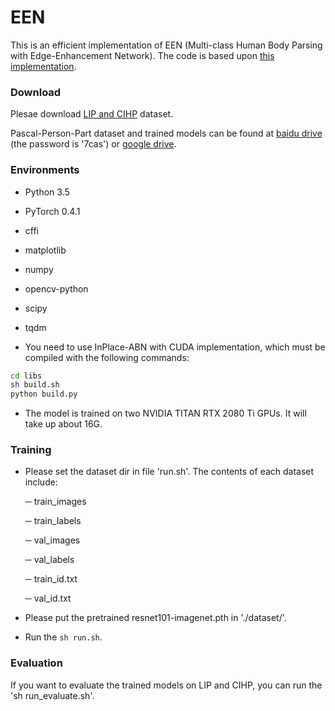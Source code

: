 # EEN

This is an efficient implementation of EEN (Multi-class Human Body Parsing with Edge-Enhancement Network). The code is based upon [this implementation](https://github.com/liutinglt/CE2P).

### Download

Plesae download [LIP and CIHP](http://sysu-hcp.net/lip/overview.php) dataset.

Pascal-Person-Part dataset and trained models can be found at [baidu drive](https://pan.baidu.com/s/1nZImrFhtBLylFum3TmAoUg) (the password is '7cas') or [google drive](https://drive.google.com/open?id=1MDcTbIjA5XgP_tnrAN9yR3q41LObljFC).


### Environments

+ Python 3.5   

+ PyTorch 0.4.1  

+ cffi

+ matplotlib

+ numpy        

+ opencv-python

+ scipy

+ tqdm

+ You need to use InPlace-ABN with CUDA implementation, which must be compiled with the following commands:

```bash
cd libs
sh build.sh
python build.py
``` 
+ The model is trained on two NVIDIA TITAN RTX 2080 Ti GPUs. It will take up about 16G.


### Training

+ Please set the dataset dir in file 'run.sh'. The contents of each dataset include: 

  ─ train_images   

  ─ train_labels  

  ─ val_images  

  ─ val_labels    

  ─ train_id.txt  

  ─ val_id.txt  

+ Please put the pretrained resnet101-imagenet.pth in './dataset/'.

+ Run the `sh run.sh`. 

### Evaluation

If you want to evaluate the trained models on LIP and CIHP, you can run the 'sh run_evaluate.sh'.

